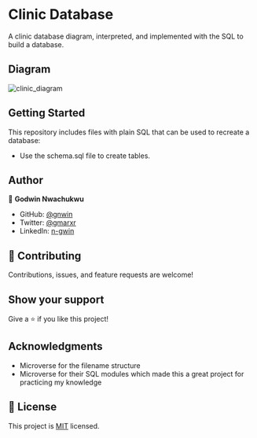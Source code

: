 # Clinic Database
A clinic database diagram, interpreted, and implemented with the SQL to build a database.


## Diagram
![clinic_diagram](https://user-images.githubusercontent.com/92178070/172684447-44274763-ea7a-4baa-8f50-ceda2282279d.png)


## Getting Started

This repository includes files with plain SQL that can be used to recreate a database:

- Use the schema.sql file to create tables.


## Author

👤 **Godwin Nwachukwu**

- GitHub: [@gnwin](https://github.com/gnwin)
- Twitter: [@gmarxr](https://twitter.com/gmarxr)
- LinkedIn: [n-gwin](https://www.linkedin.com/in/n-gwin/)


## 🤝 Contributing

Contributions, issues, and feature requests are welcome!


## Show your support

Give a ⭐️ if you like this project!


## Acknowledgments

- Microverse for the filename structure
- Microverse for their SQL modules which made this a great project for practicing my knowledge


## 📝 License

This project is [MIT](./MIT.md) licensed.

